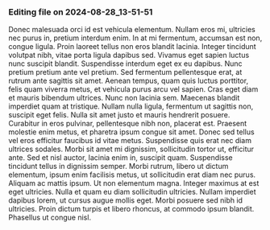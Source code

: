 

### Editing file on 2024-08-28_13-51-51

Donec malesuada orci id est vehicula elementum. Nullam eros mi, ultricies nec purus in, pretium interdum enim. In at mi fermentum, accumsan est non, congue ligula. Proin laoreet tellus non eros blandit lacinia. Integer tincidunt volutpat nibh, vitae porta ligula dapibus sed. Vivamus eget sapien luctus nunc suscipit blandit. Suspendisse interdum eget ex eu dapibus. Nunc pretium pretium ante vel pretium.
Sed fermentum pellentesque erat, at rutrum ante sagittis sit amet. Aenean tempus, quam quis luctus porttitor, felis quam viverra metus, et vehicula purus arcu vel sapien. Cras eget diam et mauris bibendum ultrices. Nunc non lacinia sem. Maecenas blandit imperdiet quam at tristique. Nullam nulla ligula, fermentum ut sagittis non, suscipit eget felis. Nulla sit amet justo et mauris hendrerit posuere. Curabitur in eros pulvinar, pellentesque nibh non, placerat est.
Praesent molestie enim metus, et pharetra ipsum congue sit amet. Donec sed tellus vel eros efficitur faucibus id vitae metus. Suspendisse quis erat nec diam ultrices sodales. Morbi sit amet mi dignissim, sollicitudin tortor ut, efficitur ante. Sed et nisl auctor, lacinia enim in, suscipit quam. Suspendisse tincidunt tellus in dignissim semper. Morbi rutrum, libero ut dictum elementum, ipsum enim facilisis metus, ut sollicitudin erat diam nec purus. Aliquam ac mattis ipsum. Ut non elementum magna. Integer maximus at est eget ultricies. Nulla et quam eu diam sollicitudin ultricies. Nullam imperdiet dapibus lorem, ut cursus augue mollis eget. Morbi posuere sed nibh id ultricies. Proin dictum turpis et libero rhoncus, at commodo ipsum blandit. Phasellus ut congue nisl.


